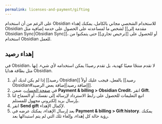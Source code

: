 ```yaml
---
permalink: licenses-and-payment/gifting
---
```


على الرغم من أن استخدام Obsidian للاستخدام الشخصي مجاني بالكامل، يمكنك إهداء Obsidian لشخص ما لمساعدته على الحصول على خدمة إضافية مثل [[مقدمة إلى Obsidian Sync|Obsidian Sync]]، أو للحصول على [[ترخيص تجاري]] حتى يتمكنوا من استخدام Obsidian للعمل.

## إهداء رصيد

في Obsidian، لا تقدم منتجًا معينًا كهدية، بل تقدم رصيدًا يمكن استخدامه لأي شيء. إنها مثل بطاقة هدايا Obsidian.

1. إذا لم يكن لديك أي [[رصيد Obsidian]] بالفعل، فيجب عليك أولاً [[رصيد Obsidian#إضافة رصيد|إضافة بعض الرصيد]].
2. في [صفحة الحساب](https://obsidian.md/account)، ضمن **Payment & billing > Obsidian Credit**، انقر **Gift**.
3. اتبع التعليمات للحصول على رابط الاسترداد لإرساله إلى نفسك، أو السماح لنا بإرسال بريد إلكتروني مجهول للمستلم.
4. انقر **Send gift** لإكمال الإهداء.
5. بعد إرسال الإهداء، يمكنك عرضه في **Payment & billing > Gift history**. يمكنك رؤية حالة كل إهداء، وإلغاء تلك التي لم يتم استبدالها بعد.
